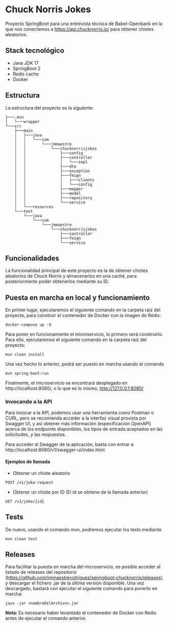 # Chuck Norris Jokes
Proyecto SpringBoot para una entrevista técnica de Babel-Openbank en la que nos conectamos a https://api.chucknorris.io/ para obtener chistes aleatorios.

## Stack tecnológico

* Java JDK 17
* SpringBoot 2
* Redis cache
* Docker

## Estructura
La estructura del proyecto es la siguiente:
```text
├───.mvn
│   └───wrapper
└───src
    ├───main
    │   ├───java
    │   │   └───com
    │   │       └───jmmaestre
    │   │           └───chucknorrisjokes
    │   │               ├───config
    │   │               ├───controller
    │   │               │   └───impl
    │   │               ├───dto
    │   │               ├───exception
    │   │               ├───feign
    │   │               │   ├───clients
    │   │               │   └───config
    │   │               ├───mapper
    │   │               ├───model
    │   │               ├───repository
    │   │               └───service
    │   └───resources
    └───test
        └───java
            └───com
                └───jmmaestre
                    └───chucknorrisjokes
                        ├───controller
                        ├───feign
                        └───service
```

## Funcionalidades
La funcionalidad principal de este proyecto es la de obtener chistes aleatorios de Chuck Norris y almacenarlos en una caché, para posteriormente poder obtenerlos mediante su ID.

## Puesta en marcha en local y funcionamiento
En primer lugar, ejecutaremos el siguiente comando en la carpeta raíz del proyecto, para construir el contenedor de Docker con la imagen de Redis:
```shell	
docker-compose up -d
```

Para poner en funcionamiento el microservicio, lo primero será construirlo. Para ello, ejecutaremos el siguiente comando en la carpeta raíz del proyecto:

```shell
mvn clean install
```

Una vez hecho lo anterior, podrá ser puesto en marcha usando el comando
```shel
mvn spring-boot:run
```
Finalmente, el microservicio se encontrará desplegado en http://localhost:8080/, o lo que es lo mismo, http://127.0.0.1:8080/

### Invocando a la API
Para invocar a la API, podemos usar una herramienta como Postman o CURL, pero se recomienda acceder a la interfaz visual provista por Swagger UI, y así obtener más información (especificación OpenAPI) acerca de los endpoints disponibles, los tipos de entrada aceptados en las solicitudes, y las respuestas.  

Para acceder al Swagger de la aplicación, basta con entrar a http://localhost:8080/v1/swagger-ui/index.html.

#### Ejemplos de llamada
* Obtener un chiste aleatorio
```shell
POST /v1/joke-request
```
* Obtener un chiste por ID (El id se obtiene de la llamada anterior)
```shell
GET /v1/joke/{id}
```

## Tests
De nuevo, usando el comando mvn, podremos ejecutar los tests mediante

```shell
mvn clean test
```

## Releases
Para facilitar la puesta en marcha del microservicio, es posible acceder al listado de releases del repositorio (https://github.com/jmmaestrerodriguez/springboot-chucknorris/releases), y descargar el fichero .jar de la última versión disponible. Una vez descargado, bastará con ejecutar el siguiente comando para ponerlo en marcha:

```shell
java -jar <nombreDelArchivo>.jar
```

**Nota:** Es necesario haber levantado el contenedor de Docker con Redis antes de ejecutar el comando anterior.
